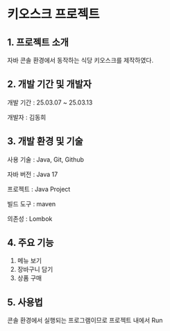 # 키오스크 프로젝트

## 1. 프로젝트 소개


자바 콘솔 환경에서 동작하는 식당 키오스크를 제작하였다.

## 2. 개발 기간 및 개발자


개발 기간 : 25.03.07 ~ 25.03.13

개발자 : 김동희

## 3. 개발 환경 및 기술


사용 기술 : Java, Git, Github

자바 버전 : Java 17

프로젝트 : Java Project

빌드 도구 : maven

의존성 : Lombok

## 4. 주요 기능


1. 메뉴 보기
2. 장바구니 담기
3. 상품 구매

## 5. 사용법


콘솔 환경에서 실행되는 프로그램이므로 프로젝트 내에서 Run





